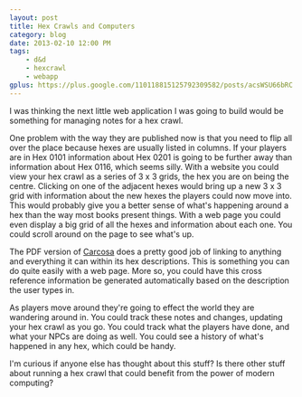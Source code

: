```yaml
---
layout: post
title: Hex Crawls and Computers
category: blog
date: 2013-02-10 12:00 PM
tags:
    - d&d
    - hexcrawl
    - webapp
gplus: https://plus.google.com/110118815125792309582/posts/acsWSU66bRC
---
```


I was thinking the next little web application I was going to build would be something for managing notes for a hex crawl. 

One problem with the way they are published now is that you need to flip all over the place because hexes are usually listed in columns. If your players are in Hex 0101 information about Hex 0201 is going to be further away than information about Hex 0116, which seems silly. With a website you could view your hex crawl as a series of 3 x 3 grids, the hex you are on being the centre. Clicking on one of the adjacent hexes would bring up a new 3 x 3 grid with information about the new hexes the players could now move into. This would probably give you a better sense of what's happening around a hex than the way most books present things. With a web page you could even display a big grid of all the hexes and information about each one. You could scroll around on the page to see what's up.

The PDF version of [Carcosa][1] does a pretty good job of linking to anything and everything it can within its hex descriptions. This is something you can do quite easily with a web page. More so, you could have this cross reference information be generated automatically based on the description the user types in. 

As players move around they're going to effect the world they are wandering around in. You could track these notes and changes, updating your hex crawl as you go. You could track what the players have done, and what your NPCs are doing as well. You could see a history of what's happened in any hex, which could be handy.

I'm curious if anyone else has thought about this stuff? Is there other stuff about running a hex crawl that could benefit from the power of modern computing?


[1]: /tags/carcosa/